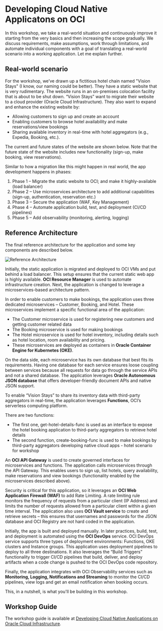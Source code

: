 # Developing Cloud Native Applicatons on OCI

In this workshop, we take a real-world situation and continuously improve it starting from the very basics and then increasing the scope gradually. We discuss requirements, make assumptions, work through limitations, and automate individual components with a goal of translating a real-world scenario into a working application. Let me explain further.

## Real-world scenario

For the workshop, we’ve drawn up a fictitious hotel chain named "Vision Stays" (I know, our naming could be better). They have a static website that is very rudimentary. The website runs in an on-premises colocation facility that is about to be shut down. “Vision Stays” want to migrate their website to a cloud provider (Oracle Cloud Infrastructure). They also want to expand and enhance the existing website by:

- Allowing customers to sign up and create an account
- Enabling customers to browse hotel availability and make reservations/view bookings
- Sharing available inventory in real-time with hotel aggregators (e.g., Expedia, Booking, etc.).

The current and future states of the website are shown below. Note that the future state of the website includes new functionality (sign-up, make booking, view reservations). 


Similar to how a migration like this might happen in real world, the app development happens in phases:

<ol>

 <li>Phase 1 – Migrate the static website to OCI; and make it highly-available (load balancer)</li>
 <li>Phase 2 – Use microservices architecture to add additional capabilities (sign-up, authentication, reservation etc.)</li>
 <li>Phase 3 – Secure the application (WAF, Key Management)</li>
<li>Phase 4 – Automate application build, test, and deployment (CI/CD pipelines)</li>
<li>Phase 5 – Add observability (monitoring, alerting, logging)</li>

</ol>

## Reference Architecture 

The final reference architecture for the application and some key components are described below.

![Reference Architecture](https://github.com/rohitrahi/vs-code-repo/blob/main/images/architecture.jpg)


Initially, the static application is migrated and deployed to OCI VMs and put behind a load balancer. This setup ensures that the current static web app is highly available. **OCI Resource Manager** is used to automate infrastructure creation. Next, the application is changed to leverage a microservices-based architecture pattern.         

In order to enable customers to make bookings, the application uses three dedicated microservices – Customer, Booking, and Hotel. These microservices implement a specific functional area of the application:

- The Customer microservice is used for registering new customers and getting customer related data
- The Booking microservice is used for making bookings
- The Hotel microservice is used for hotel inventory, including details such as hotel location, room availability and pricing.
- These microservices are deployed as containers in **Oracle Container Engine for Kubernetes (OKE)**.

On the data side, each microservice has its own database that best fits its requirements. Having one database for each service ensures loose coupling between services because all requests for data go through the service APIs and not a shared database. The application leverages **Oracle Autonomous JSON database** that offers developer-friendly document APIs and native JSON support.  

To enable “Vision Stays” to share its inventory data with third-party aggregators in real-time, the application leverages **Functions**, OCI’s serverless computing platform. 

There are two functions:

- The first one, get-hotel-details-func is used as an interface to expose the hotel booking application to third-party aggregators to retrieve hotel details
- The second function, create-booking-func is used to make bookings by third-party aggregators
developing native cloud apps - hotel scenario for workshop

An **OCI API Gateway** is used to create governed interfaces for microservices and functions. The application calls microservices through the API Gateway. This enables users to sign up, list hotels, query availability, make reservations and view bookings (functionality enabled by the microservices described above).

Security is critical for this application, so it leverages an **OCI Web Application Firewall (WAF)** to add Rate Limiting. A rate limiting rule monitors the frequency of requests from a particular client (IP Address) and limits the number of requests allowed from a particular client within a given time interval. The application also uses **OCI Vault service** to create and retrieve secrets – this ensures that usernames and passwords for the JSON database and OCI Registry are not hard coded in the application.

Initially, the app is built and deployed manually. In later practices, build, test, and deployment is automated using the **OCI DevOps** service. OCI DevOps service supports three types of deployment environments:  Functions, OKE clusters and Instance groups. This application uses deployment pipelines to deploy to all three destinations. It also leverages the “Build Triggers” functionality to trigger CI/CD pipelines that build, deliver, and deploy artifacts when a code change is pushed to the OCI DevOps code repository.

Finally, the application integrates with OCI Observability services such as **Monitoring, Logging, Notifications and Streaming** to monitor the CI/CD pipelines, view logs and get an email notification when booking occurs.

This, in a nutshell, is what you'll be building in this workshop.

## Workshop Guide

The workshop guide is available at [Developing Cloud Native Applications on Oracle Cloud Infrastructure](https://mylearn.oracle.com/course/developing-cloud-native-applications-on-oci-workshop/35644/102393).


